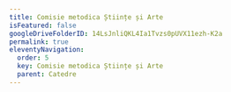 ```yaml
---
title: Comisie metodica Științe și Arte
isFeatured: false
googleDriveFolderID: 14LsJnliQKL4Ia1Tvzs0pUVX11ezh-K2a
permalink: true
eleventyNavigation:
  order: 5
  key: Comisie metodica Științe și Arte
  parent: Catedre
---
```

